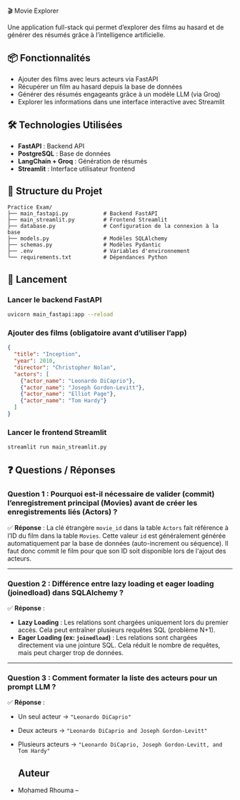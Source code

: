 🎬 Movie Explorer

Une application full-stack qui permet d’explorer des films au hasard et de générer des résumés grâce à l’intelligence artificielle.

## 📦 Fonctionnalités

- Ajouter des films avec leurs acteurs via FastAPI
- Récupérer un film au hasard depuis la base de données
- Générer des résumés engageants grâce à un modèle LLM (via Groq)
- Explorer les informations dans une interface interactive avec Streamlit

## 🛠 Technologies Utilisées

- **FastAPI** : Backend API
- **PostgreSQL** : Base de données
- **LangChain + Groq** : Génération de résumés
- **Streamlit** : Interface utilisateur frontend

## 📁 Structure du Projet

```
Practice Exam/
├── main_fastapi.py           # Backend FastAPI
├── main_streamlit.py         # Frontend Streamlit
├── database.py               # Configuration de la connexion à la base
├── models.py                 # Modèles SQLAlchemy
├── schemas.py                # Modèles Pydantic
├── .env                      # Variables d'environnement
└── requirements.txt          # Dépendances Python
```

## 🚀 Lancement

### Lancer le backend FastAPI

```bash
uvicorn main_fastapi:app --reload
```

### Ajouter des films (obligatoire avant d’utiliser l’app)

```json
{
  "title": "Inception",
  "year": 2010,
  "director": "Christopher Nolan",
  "actors": [
    {"actor_name": "Leonardo DiCaprio"},
    {"actor_name": "Joseph Gordon-Levitt"},
    {"actor_name": "Elliot Page"},
    {"actor_name": "Tom Hardy"}
  ]
}
```

### Lancer le frontend Streamlit

```bash
streamlit run main_streamlit.py
```

## ❓ Questions / Réponses

### Question 1 : Pourquoi est-il nécessaire de valider (commit) l’enregistrement principal (Movies) avant de créer les enregistrements liés (Actors) ?

✅ **Réponse** : La clé étrangère `movie_id` dans la table `Actors` fait référence à l’ID du film dans la table `Movies`. Cette valeur `id` est généralement générée automatiquement par la base de données (auto-increment ou séquence). Il faut donc commit le film pour que son ID soit disponible lors de l'ajout des acteurs.

---

### Question 2 : Différence entre lazy loading et eager loading (joinedload) dans SQLAlchemy ?

✅ **Réponse** :

- **Lazy Loading** : Les relations sont chargées uniquement lors du premier accès. Cela peut entraîner plusieurs requêtes SQL (problème N+1).
- **Eager Loading (ex: `joinedload`)** : Les relations sont chargées directement via une jointure SQL. Cela réduit le nombre de requêtes, mais peut charger trop de données.

---

### Question 3 : Comment formater la liste des acteurs pour un prompt LLM ?

✅ **Réponse** :

- Un seul acteur → `"Leonardo DiCaprio"`
- Deux acteurs → `"Leonardo DiCaprio and Joseph Gordon-Levitt"`
- Plusieurs acteurs → `"Leonardo DiCaprio, Joseph Gordon-Levitt, and Tom Hardy"`


    ##  Auteur

- Mohamed Rhouma – 
